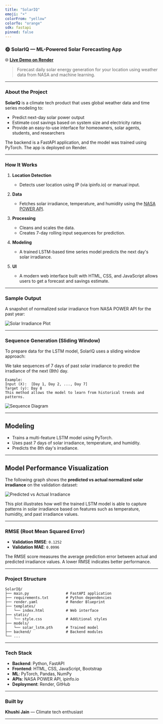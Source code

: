 ```yaml
---
title: "SolarIQ"
emoji: "☀️"
colorFrom: "yellow"
colorTo: "orange"
sdk: fastapi
pinned: false
---
```


### 🌞 SolarIQ — ML-Powered Solar Forecasting App

🌐 [**Live Demo on Render**](https://solariq.onrender.com)

> Forecast daily solar energy generation for your location using weather data from NASA and machine learning.

---

### About the Project

**SolarIQ** is a climate tech product that uses global weather data and time series modeling to:

* Predict next-day solar power output
* Estimate cost savings based on system size and electricity rates
* Provide an easy-to-use interface for homeowners, solar agents, students, and researchers

The backend is a FastAPI application, and the model was trained using PyTorch. The app is deployed on Render.

---

### How It Works

1. **Location Detection**
   - Detects user location using IP (via ipinfo.io) or manual input.

2. **Data**
   - Fetches solar irradiance, temperature, and humidity using the [NASA POWER API](https://power.larc.nasa.gov/).

3. **Processing**
   - Cleans and scales the data.
   - Creates 7-day rolling input sequences for prediction.

4. **Modeling**
   - A trained LSTM-based time series model predicts the next day's solar irradiance.

5. **UI**
   - A modern web interface built with HTML, CSS, and JavaScript allows users to get a forecast and savings estimate.

---

### Sample Output

A snapshot of normalized solar irradiance from NASA POWER API for the past year:

![Solar Irradiance Plot](assets/solar_irradiance_plot.png)

---

### Sequence Generation (Sliding Window)
To prepare data for the LSTM model, SolarIQ uses a sliding window approach:

We take sequences of 7 days of past solar irradiance to predict the irradiance of the next (8th) day.
```
Example:
Input (X):  [Day 1, Day 2, ..., Day 7]
Target (y): Day 8
This method allows the model to learn from historical trends and patterns.
```
![Sequence Diagram](assets/sequence_diagram.png)

---

## Modeling
   - Trains a multi-feature LSTM model using PyTorch.
   - Uses past 7 days of solar irradiance, temperature, and humidity.
   - Predicts the 8th day's irradiance.

---

## Model Performance Visualization

The following graph shows the **predicted vs actual normalized solar irradiance** on the validation dataset:

![Predicted vs Actual Irradiance](assets/inference_plot.png)

This plot illustrates how well the trained LSTM model is able to capture patterns in solar irradiance based on features such as temperature, humidity, and past irradiance values.

---

### RMSE (Root Mean Squared Error)

- **Validation RMSE**: `0.1252`
- **Validation MAE**: `0.0996`

The RMSE score measures the average prediction error between actual and predicted irradiance values. A lower RMSE indicates better performance.

---

### Project Structure

```
SolarIQ/
├── main.py                 # FastAPI application
├── requirements.txt        # Python dependencies
├── render.yaml             # Render Blueprint
├── templates/
│   └── index.html          # Web interface
├── static/
│   └── style.css           # Additional styles
├── models/
│   └── solar_lstm.pth      # Trained model
├── backend/                # Backend modules
└── ...
```

---

### Tech Stack

* **Backend**: Python, FastAPI
* **Frontend**: HTML, CSS, JavaScript, Bootstrap
* **ML**: PyTorch, Pandas, NumPy
* **APIs**: NASA POWER API, ipinfo.io
* **Deployment**: Render, GitHub

---

### Built by

**Khushi Jain** — Climate tech enthusiast

---
